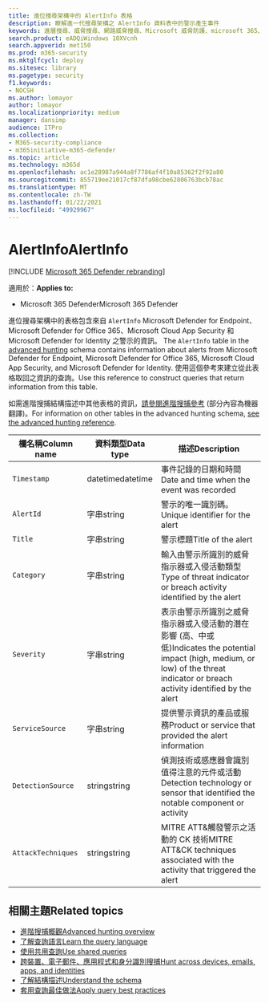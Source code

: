 ```yaml
---
title: 進位搜尋架構中的 AlertInfo 表格
description: 瞭解進一代搜尋架構之 AlertInfo 資料表中的警示產生事件
keywords: 進層搜尋、威脅搜尋、網路威脅搜尋、Microsoft 威脅防護、microsoft 365、mtp、m365、搜尋、查詢、遙測、架構參照、kusto、表格、欄、資料類型、描述、警示、嚴重性、類別、MITRE、ATT&CK、Microsoft Defender ATP、MDATP、Office 365 ATP、Microsoft Cloud App Security、MCAS 和 Azure ATP
search.product: eADQiWindows 10XVcnh
search.appverid: met150
ms.prod: m365-security
ms.mktglfcycl: deploy
ms.sitesec: library
ms.pagetype: security
f1.keywords:
- NOCSH
ms.author: lomayor
author: lomayor
ms.localizationpriority: medium
manager: dansimp
audience: ITPro
ms.collection:
- M365-security-compliance
- m365initiative-m365-defender
ms.topic: article
ms.technology: m365d
ms.openlocfilehash: ac1e28987a944a8f7786af4f10a85362f2f92a80
ms.sourcegitcommit: 855719ee21017cf87dfa98cbe62806763bcb78ac
ms.translationtype: MT
ms.contentlocale: zh-TW
ms.lasthandoff: 01/22/2021
ms.locfileid: "49929967"
---
```

# <a name="alertinfo"></a><span data-ttu-id="b2a2a-104">AlertInfo</span><span class="sxs-lookup"><span data-stu-id="b2a2a-104">AlertInfo</span></span>

[!INCLUDE [Microsoft 365 Defender rebranding](../includes/microsoft-defender.md)]


<span data-ttu-id="b2a2a-105">適用於：</span><span class="sxs-lookup"><span data-stu-id="b2a2a-105">**Applies to:**</span></span>
- <span data-ttu-id="b2a2a-106">Microsoft 365 Defender</span><span class="sxs-lookup"><span data-stu-id="b2a2a-106">Microsoft 365 Defender</span></span>



<span data-ttu-id="b2a2a-107">進位搜尋架構中的表格包含來自 `AlertInfo` Microsoft Defender for Endpoint、Microsoft Defender for Office 365、Microsoft Cloud App Security 和 Microsoft Defender for Identity 之警示的資訊。 [](advanced-hunting-overview.md)</span><span class="sxs-lookup"><span data-stu-id="b2a2a-107">The `AlertInfo` table in the [advanced hunting](advanced-hunting-overview.md) schema contains information about alerts from Microsoft  Defender for Endpoint, Microsoft Defender for Office 365, Microsoft Cloud App Security, and Microsoft Defender for Identity.</span></span> <span data-ttu-id="b2a2a-108">使用這個參考來建立從此表格取回之資訊的查詢。</span><span class="sxs-lookup"><span data-stu-id="b2a2a-108">Use this reference to construct queries that return information from this table.</span></span>

<span data-ttu-id="b2a2a-109">如需進階搜捕結構描述中其他表格的資訊，[請參閱進階搜捕參考](advanced-hunting-schema-tables.md) (部分內容為機器翻譯)。</span><span class="sxs-lookup"><span data-stu-id="b2a2a-109">For information on other tables in the advanced hunting schema, [see the advanced hunting reference](advanced-hunting-schema-tables.md).</span></span>

| <span data-ttu-id="b2a2a-110">欄名稱</span><span class="sxs-lookup"><span data-stu-id="b2a2a-110">Column name</span></span> | <span data-ttu-id="b2a2a-111">資料類型</span><span class="sxs-lookup"><span data-stu-id="b2a2a-111">Data type</span></span> | <span data-ttu-id="b2a2a-112">描述</span><span class="sxs-lookup"><span data-stu-id="b2a2a-112">Description</span></span> |
|-------------|-----------|-------------|
| `Timestamp` | <span data-ttu-id="b2a2a-113">datetime</span><span class="sxs-lookup"><span data-stu-id="b2a2a-113">datetime</span></span> | <span data-ttu-id="b2a2a-114">事件記錄的日期和時間</span><span class="sxs-lookup"><span data-stu-id="b2a2a-114">Date and time when the event was recorded</span></span> |
| `AlertId` | <span data-ttu-id="b2a2a-115">字串</span><span class="sxs-lookup"><span data-stu-id="b2a2a-115">string</span></span> | <span data-ttu-id="b2a2a-116">警示的唯一識別碼。</span><span class="sxs-lookup"><span data-stu-id="b2a2a-116">Unique identifier for the alert</span></span> |
| `Title` | <span data-ttu-id="b2a2a-117">字串</span><span class="sxs-lookup"><span data-stu-id="b2a2a-117">string</span></span> | <span data-ttu-id="b2a2a-118">警示標題</span><span class="sxs-lookup"><span data-stu-id="b2a2a-118">Title of the alert</span></span> |
| `Category` | <span data-ttu-id="b2a2a-119">字串</span><span class="sxs-lookup"><span data-stu-id="b2a2a-119">string</span></span> | <span data-ttu-id="b2a2a-120">輸入由警示所識別的威脅指示器或入侵活動類型</span><span class="sxs-lookup"><span data-stu-id="b2a2a-120">Type of threat indicator or breach activity identified by the alert</span></span> |
| `Severity` | <span data-ttu-id="b2a2a-121">字串</span><span class="sxs-lookup"><span data-stu-id="b2a2a-121">string</span></span> | <span data-ttu-id="b2a2a-122">表示由警示所識別之威脅指示器或入侵活動的潛在影響 (高、中或低)</span><span class="sxs-lookup"><span data-stu-id="b2a2a-122">Indicates the potential impact (high, medium, or low) of the threat indicator or breach activity identified by the alert</span></span> |
| `ServiceSource` | <span data-ttu-id="b2a2a-123">字串</span><span class="sxs-lookup"><span data-stu-id="b2a2a-123">string</span></span> | <span data-ttu-id="b2a2a-124">提供警示資訊的產品或服務</span><span class="sxs-lookup"><span data-stu-id="b2a2a-124">Product or service that provided the alert information</span></span> |
| `DetectionSource` | <span data-ttu-id="b2a2a-125">string</span><span class="sxs-lookup"><span data-stu-id="b2a2a-125">string</span></span> | <span data-ttu-id="b2a2a-126">偵測技術或感應器會識別值得注意的元件或活動</span><span class="sxs-lookup"><span data-stu-id="b2a2a-126">Detection technology or sensor that identified the notable component or activity</span></span> |
| `AttackTechniques` | <span data-ttu-id="b2a2a-127">string</span><span class="sxs-lookup"><span data-stu-id="b2a2a-127">string</span></span> | <span data-ttu-id="b2a2a-128">MITRE ATT&觸發警示之活動的 CK 技術</span><span class="sxs-lookup"><span data-stu-id="b2a2a-128">MITRE ATT&CK techniques associated with the activity that triggered the alert</span></span> |

## <a name="related-topics"></a><span data-ttu-id="b2a2a-129">相關主題</span><span class="sxs-lookup"><span data-stu-id="b2a2a-129">Related topics</span></span>
- [<span data-ttu-id="b2a2a-130">進階搜捕概觀</span><span class="sxs-lookup"><span data-stu-id="b2a2a-130">Advanced hunting overview</span></span>](advanced-hunting-overview.md)
- [<span data-ttu-id="b2a2a-131">了解查詢語言</span><span class="sxs-lookup"><span data-stu-id="b2a2a-131">Learn the query language</span></span>](advanced-hunting-query-language.md)
- [<span data-ttu-id="b2a2a-132">使用共用查詢</span><span class="sxs-lookup"><span data-stu-id="b2a2a-132">Use shared queries</span></span>](advanced-hunting-shared-queries.md)
- [<span data-ttu-id="b2a2a-133">跨裝置、電子郵件、應用程式和身分識別搜捕</span><span class="sxs-lookup"><span data-stu-id="b2a2a-133">Hunt across devices, emails, apps, and identities</span></span>](advanced-hunting-query-emails-devices.md)
- [<span data-ttu-id="b2a2a-134">了解結構描述</span><span class="sxs-lookup"><span data-stu-id="b2a2a-134">Understand the schema</span></span>](advanced-hunting-schema-tables.md)
- [<span data-ttu-id="b2a2a-135">套用查詢最佳做法</span><span class="sxs-lookup"><span data-stu-id="b2a2a-135">Apply query best practices</span></span>](advanced-hunting-best-practices.md)
